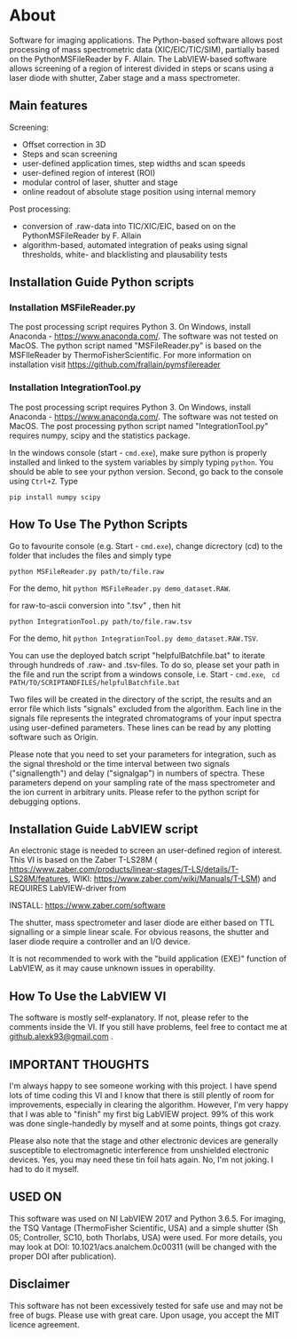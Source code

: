 # About
Software for imaging applications. The Python-based software allows post processing of mass spectrometric data (XIC/EIC/TIC/SIM), partially based on the PythonMSFileReader by F. Allain. The LabVIEW-based software allows screening of a region of interest divided in steps or scans using a laser diode with shutter, Zaber stage and a mass spectrometer. 

## Main features ##
Screening:
- Offset correction in 3D
- Steps and scan screening
- user-defined application times, step widths and scan speeds
- user-defined region of interest (ROI)
- modular control of laser, shutter and stage
- online readout of absolute stage position using internal memory

Post processing:
- conversion of .raw-data into TIC/XIC/EIC, based on on the PythonMSFileReader by F. Allain
- algorithm-based, automated integration of peaks using signal thresholds, white- and blacklisting and plausability tests

## Installation Guide Python scripts ##

### Installation MSFileReader.py ##
The post processing script requires Python 3. On Windows, install Anaconda - https://www.anaconda.com/. The software was not tested on MacOS.
The python script named "MSFileReader.py" is based on the MSFIleReader by ThermoFisherScientific. For more information on installation visit https://github.com/frallain/pymsfilereader

### Installation IntegrationTool.py ###
The post processing script requires Python 3. On Windows, install Anaconda - https://www.anaconda.com/. The software was not tested on MacOS.
The post processing python script named "IntegrationTool.py" requires numpy, scipy and the statistics package.

In the windows console (start - ```cmd.exe```), make sure python is properly installed and linked to the system variables by simply typing ```python```. You should be able to see your python version. Second, go back to the console using ```Ctrl+Z```. Type
```
pip install numpy scipy
```

## How To Use The Python Scripts ##
Go to favourite console (e.g. Start - ```cmd.exe```), change dicrectory (cd) to the folder that includes the files and simply type
```
python MSFileReader.py path/to/file.raw
```

For the demo, hit ``` python MSFileReader.py demo_dataset.RAW ```.


for raw-to-ascii conversion into ".tsv" , then hit

```
python IntegrationTool.py path/to/file.raw.tsv
```

For the demo, hit ``` python IntegrationTool.py demo_dataset.RAW.TSV ```.

You can use the deployed batch script "helpfulBatchfile.bat" to iterate through hundreds of .raw- and .tsv-files. To do so, please set your path in the file and run the script from a windows console, i.e. Start - ```cmd.exe```, ``` cd PATH/TO/SCRIPTANDFILES/helpfulBatchfile.bat```

Two files will be created in the directory of the script, the results and an error file which lists "signals" excluded from the algorithm. Each line in the signals file represents the integrated chromatograms of your input spectra using user-defined parameters. These lines can be read by any plotting software such as Origin.

Please note that you need to set your parameters for integration, such as the signal threshold or the time interval between two signals ("signallength") and delay ("signalgap") in numbers of spectra. These parameters depend on your sampling rate of the mass spectrometer and the ion current in arbitrary units. Please refer to the python script for debugging options.

## Installation Guide LabVIEW script ##

An electronic stage is needed to screen an user-defined region of interest. This VI is based on the Zaber T-LS28M ( https://www.zaber.com/products/linear-stages/T-LS/details/T-LS28M/features, WIKI: https://www.zaber.com/wiki/Manuals/T-LSM) and REQUIRES LabVIEW-driver from 

INSTALL: https://www.zaber.com/software

The shutter, mass spectrometer and laser diode are either based on TTL signalling or a simple linear scale. For obvious reasons, the shutter and laser diode require a controller and an I/O device.

It is not recommended to work with the "build application (EXE)" function of LabVIEW, as it may cause unknown issues in operability. 

## How To Use the LabVIEW VI ##
The software is mostly self-explanatory. If not, please refer to the comments inside the VI. If you still have problems, feel free to contact me at github.alexk93@gmail.com .

## IMPORTANT THOUGHTS ##
I'm always happy to see someone working with this project. I have spend lots of time coding this VI and I know that there is still plently of room for improvements, especially in clearing the algorithm. However, I'm very happy that I was able to "finish" my first big LabVIEW project. 99% of this work was done single-handedly by myself and at some points, things got crazy.

Please also note that the stage and other electronic devices are generally susceptible to electromagnetic interference from unshielded electronic devices. Yes, you may need these tin foil hats again. No, I'm not joking. I had to do it myself.

## USED ON ##
This software was used on NI LabVIEW 2017 and Python 3.6.5. For imaging, the TSQ Vantage (ThermoFisher Scientific, USA) and a simple shutter (Sh 05; Controller, SC10, both Thorlabs, USA) were used. For more details, you may look at DOI: 10.1021/acs.analchem.0c00311 (will be changed with the proper DOI after publication).

## Disclaimer ##
This software has not been excessively tested for safe use and may not be free of bugs. Please use with great care. Upon usage, you accept the MIT licence agreement.
